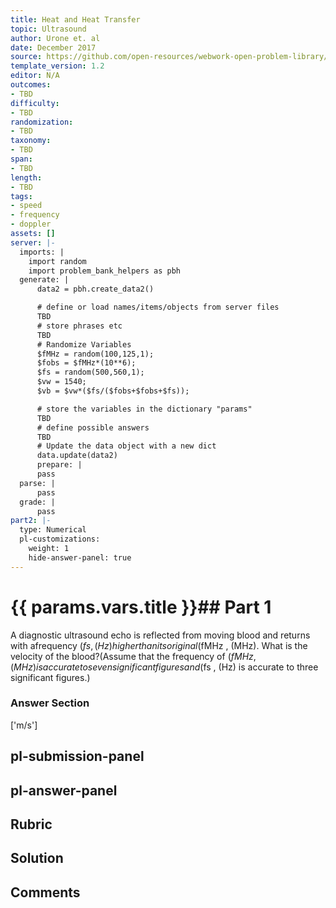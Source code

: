 ```yaml
---
title: Heat and Heat Transfer
topic: Ultrasound
author: Urone et. al
date: December 2017
source: https://github.com/open-resources/webwork-open-problem-library/tree/master/Contrib/BrockPhysics/College_Physics_Urone/17.Physics_of_Hearing/17-07.Ultrasound/NU_U17_17_07_012.pg
template_version: 1.2
editor: N/A
outcomes:
- TBD
difficulty:
- TBD
randomization:
- TBD
taxonomy:
- TBD
span:
- TBD
length:
- TBD
tags:
- speed
- frequency
- doppler
assets: []
server: |-
  imports: |
    import random
    import problem_bank_helpers as pbh
  generate: |
      data2 = pbh.create_data2()

      # define or load names/items/objects from server files
      TBD
      # store phrases etc
      TBD
      # Randomize Variables
      $fMHz = random(100,125,1);
      $fobs = $fMHz*(10**6);
      $fs = random(500,560,1);
      $vw = 1540;
      $vb = $vw*($fs/($fobs+$fobs+$fs));

      # store the variables in the dictionary "params"
      TBD
      # define possible answers
      TBD
      # Update the data object with a new dict
      data.update(data2)
      prepare: |
      pass
  parse: |
      pass
  grade: |
      pass
part2: |-
  type: Numerical
  pl-customizations:
    weight: 1
    hide-answer-panel: true
---
```


# {{ params.vars.title }}## Part 1 
A diagnostic ultrasound echo is reflected from moving blood and returns with afrequency ($fs , (Hz) higher than its original ($fMHz , (MHz). What is the velocity of the blood?(Assume that the frequency of ($fMHz , (MHz) is accurate to seven significant figures and($fs , (Hz) is accurate to three significant figures.) 


### Answer Section 
['m/s']

## pl-submission-panel 


## pl-answer-panel 


## Rubric 


## Solution 


## Comments 


